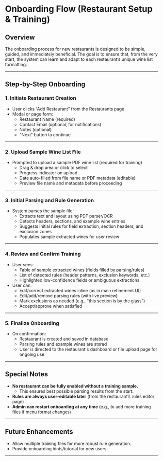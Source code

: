 # Onboarding Flow (Restaurant Setup & Training)

## Overview

The onboarding process for new restaurants is designed to be simple, guided, and immediately beneficial. The goal is to ensure that, from the very start, the system can learn and adapt to each restaurant’s unique wine list formatting.

---

## **Step-by-Step Onboarding**

### 1. **Initiate Restaurant Creation**
- User clicks “Add Restaurant” from the Restaurants page
- Modal or page form:
    - Restaurant Name (required)
    - Contact Email (optional, for notifications)
    - Notes (optional)
    - "Next" button to continue

---

### 2. **Upload Sample Wine List File**
- Prompted to upload a sample PDF wine list (required for training)
    - Drag & drop area or click to select
    - Progress indicator on upload
    - Date auto-filled from file name or PDF metadata (editable)
    - Preview file name and metadata before proceeding

---

### 3. **Initial Parsing and Rule Generation**
- System parses the sample file:
    - Extracts text and layout using PDF parser/OCR
    - Detects headers, sections, and example wine entries
    - Suggests initial rules for field extraction, section headers, and exclusion zones
    - Populates sample extracted wines for user review

---

### 4. **Review and Confirm Training**
- User sees:
    - Table of sample extracted wines (fields filled by parsing/rules)
    - List of detected rules (header patterns, exclusion keywords, etc.)
    - Highlighted low-confidence fields or ambiguous extractions
- User can:
    - Edit/correct extracted wines inline (as in main refinement UI)
    - Edit/add/remove parsing rules (with live preview)
    - Mark exclusions as needed (e.g., “this section is by the glass”)
    - Accept/approve when satisfied

---

### 5. **Finalize Onboarding**
- On confirmation:
    - Restaurant is created and saved in database
    - Parsing rules and example wines are stored
    - User is directed to the restaurant's dashboard or file upload page for ongoing use

---

## **Special Notes**

- **No restaurant can be fully enabled without a training sample.**  
    - This ensures best possible parsing results from the start.
- **Rules are always user-editable later** (from the restaurant’s rules editor page)
- **Admin can restart onboarding at any time** (e.g., to add more training files if menu format changes)

---

## **Future Enhancements**
- Allow multiple training files for more robust rule generation.
- Provide onboarding hints/tutorial for new users.

---


